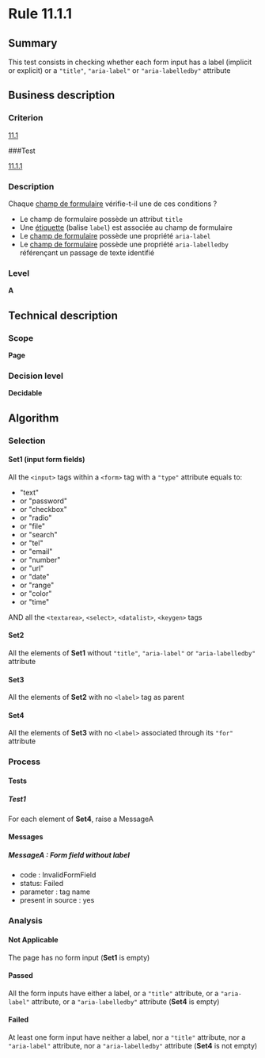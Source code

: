 # Rule 11.1.1

## Summary

This test consists in checking whether each form input has a label (implicit or explicit) or a `"title"`, `"aria-label"` or `"aria-labelledby"` attribute 

## Business description

### Criterion

[11.1](http://references.modernisation.gouv.fr/referentiel-technique-0#crit-11-1)

###Test

[11.1.1](http://references.modernisation.gouv.fr/referentiel-technique-0#test-11-1-1)

### Description

Chaque <a href="http://references.modernisation.gouv.fr/referentiel-technique-0#mChpSaisie">champ de formulaire</a> v&eacute;rifie-t-il une de ces conditions ? 
 
 *  Le champ de formulaire poss&egrave;de un attribut `title` 
 *  Une <a href="http://references.modernisation.gouv.fr/referentiel-technique-0#mEtiquette">&eacute;tiquette</a> (balise `label`) est associ&eacute;e au champ de formulaire 
 * Le <a href="http://references.modernisation.gouv.fr/referentiel-technique-0#mChpSaisie">champ de formulaire</a> poss&egrave;de une propri&eacute;t&eacute; `aria-label` 
 * Le <a href="http://references.modernisation.gouv.fr/referentiel-technique-0#mChpSaisie">champ de formulaire</a> poss&egrave;de une propri&eacute;t&eacute; `aria-labelledby` r&eacute;f&eacute;ren&ccedil;ant un passage de texte identifi&eacute; 

### Level

**A**

## Technical description

### Scope

**Page**

### Decision level

**Decidable**

## Algorithm

### Selection

#### Set1 (input form fields)

All the `<input>` tags within a `<form>` tag with a `"type"` attribute equals to:
-  "text"
-   or "password"
-   or "checkbox"
-   or "radio"
-   or "file"
-   or "search"
-   or "tel"
-   or "email"
-   or "number"
-   or "url"
-   or "date"
-   or "range"
-   or "color"
-   or "time"

AND all the `<textarea>`, `<select>`, `<datalist>`, `<keygen>` tags

#### Set2

All the elements of **Set1** without `"title"`, `"aria-label"` or `"aria-labelledby"` attribute 

#### Set3

All the elements of **Set2** with no `<label>` tag as parent

#### Set4

All the elements of **Set3** with no `<label>` associated through its `"for"` attribute

### Process

#### Tests

##### Test1

For each element of **Set4**, raise a MessageA

#### Messages

##### MessageA : Form field without label

- code : InvalidFormField
- status: Failed
- parameter : tag name
- present in source : yes

### Analysis

#### Not Applicable

The page has no form input (**Set1** is empty)

#### Passed

All the form inputs have either a label, or a `"title"` attribute, or a `"aria-label"` attribute, or a `"aria-labelledby"` attribute (**Set4** is empty)

#### Failed

At least one form input have neither a label, nor a `"title"` attribute, nor a `"aria-label"` attribute, nor a `"aria-labelledby"` attribute (**Set4** is not empty)
